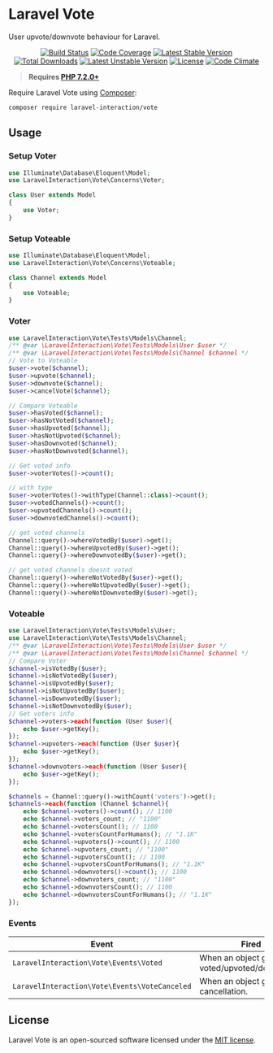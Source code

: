 # Laravel Vote

User upvote/downvote behaviour for Laravel.

<p align="center">
<a href="https://github.com/laravel-interaction/vote/actions"><img src="https://github.com/laravel-interaction/vote/workflows/tests/badge.svg" alt="Build Status"></a>
<a href="https://codecov.io/gh/laravel-interaction/vote"><img src="https://codecov.io/gh/laravel-interaction/vote/branch/master/graph/badge.svg" alt="Code Coverage" /></a>
<a href="https://packagist.org/packages/laravel-interaction/vote"><img src="https://poser.pugx.org/laravel-interaction/vote/v/stable.svg" alt="Latest Stable Version"></a>
<a href="https://packagist.org/packages/laravel-interaction/vote"><img src="https://poser.pugx.org/laravel-interaction/vote/downloads" alt="Total Downloads"></a>
<a href="https://packagist.org/packages/laravel-interaction/vote"><img src="https://poser.pugx.org/laravel-interaction/vote/v/unstable.svg" alt="Latest Unstable Version"></a>
<a href="https://packagist.org/packages/laravel-interaction/vote"><img src="https://poser.pugx.org/laravel-interaction/vote/license" alt="License"></a>
<a href="https://codeclimate.com/github/laravel-interaction/vote/maintainability"><img src="https://api.codeclimate.com/v1/badges/bc449826a0493974a737/maintainability" alt="Code Climate" /></a>
</p>

> **Requires [PHP 7.2.0+](https://php.net/releases/)**

Require Laravel Vote using [Composer](https://getcomposer.org):

```bash
composer require laravel-interaction/vote
```

## Usage

### Setup Voter

```php
use Illuminate\Database\Eloquent\Model;
use LaravelInteraction\Vote\Concerns\Voter;

class User extends Model
{
    use Voter;
}
```

### Setup Voteable

```php
use Illuminate\Database\Eloquent\Model;
use LaravelInteraction\Vote\Concerns\Voteable;

class Channel extends Model
{
    use Voteable;
}
```

### Voter

```php
use LaravelInteraction\Vote\Tests\Models\Channel;
/** @var \LaravelInteraction\Vote\Tests\Models\User $user */
/** @var \LaravelInteraction\Vote\Tests\Models\Channel $channel */
// Vote to Voteable
$user->vote($channel);
$user->upvote($channel);
$user->downvote($channel);
$user->cancelVote($channel);

// Compare Voteable
$user->hasVoted($channel);
$user->hasNotVoted($channel);
$user->hasUpvoted($channel);
$user->hasNotUpvoted($channel);
$user->hasDownvoted($channel);
$user->hasNotDownvoted($channel);

// Get voted info
$user->voterVotes()->count(); 

// with type
$user->voterVotes()->withType(Channel::class)->count(); 
$user->votedChannels()->count();
$user->upvotedChannels()->count();
$user->downvotedChannels()->count();

// get voted channels
Channel::query()->whereVotedBy($user)->get();
Channel::query()->whereUpvotedBy($user)->get();
Channel::query()->whereDownvotedBy($user)->get();

// get voted channels doesnt voted
Channel::query()->whereNotVotedBy($user)->get();
Channel::query()->whereNotUpvotedBy($user)->get();
Channel::query()->whereNotDownvotedBy($user)->get();
```

### Voteable

```php
use LaravelInteraction\Vote\Tests\Models\User;
use LaravelInteraction\Vote\Tests\Models\Channel;
/** @var \LaravelInteraction\Vote\Tests\Models\User $user */
/** @var \LaravelInteraction\Vote\Tests\Models\Channel $channel */
// Compare Voter
$channel->isVotedBy($user); 
$channel->isNotVotedBy($user);
$channel->isUpvotedBy($user); 
$channel->isNotUpvotedBy($user);
$channel->isDownvotedBy($user); 
$channel->isNotDownvotedBy($user);
// Get voters info
$channel->voters->each(function (User $user){
    echo $user->getKey();
});
$channel->upvoters->each(function (User $user){
    echo $user->getKey();
});
$channel->downvoters->each(function (User $user){
    echo $user->getKey();
});

$channels = Channel::query()->withCount('voters')->get();
$channels->each(function (Channel $channel){
    echo $channel->voters()->count(); // 1100
    echo $channel->voters_count; // "1100"
    echo $channel->votersCount(); // 1100
    echo $channel->votersCountForHumans(); // "1.1K"
    echo $channel->upvoters()->count(); // 1100
    echo $channel->upvoters_count; // "1100"
    echo $channel->upvotersCount(); // 1100
    echo $channel->upvotersCountForHumans(); // "1.1K"
    echo $channel->downvoters()->count(); // 1100
    echo $channel->downvoters_count; // "1100"
    echo $channel->downvotersCount(); // 1100
    echo $channel->downvotersCountForHumans(); // "1.1K"
});
```

### Events

| Event | Fired |
| --- | --- |
| `LaravelInteraction\Vote\Events\Voted` | When an object get voted/upvoted/downvoted. |
| `LaravelInteraction\Vote\Events\VoteCanceled` | When an object get vote cancellation. |

## License

Laravel Vote is an open-sourced software licensed under the [MIT license](LICENSE).

